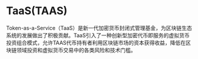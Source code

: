 # TaaS(TAAS)

Token-as-a-Service（TaaS）是新一代加密货币封闭式管理基金，为区块链生态系统的发展做出了积极贡献。TaaS引入了一种创新型加密代币即服务的虚拟货币投资组合模式，允许TAAS代币持有者利用区块链市场的资本获得收益，降低在区块链领域投资和虚拟货币交易中的各类风险和技术门槛。

